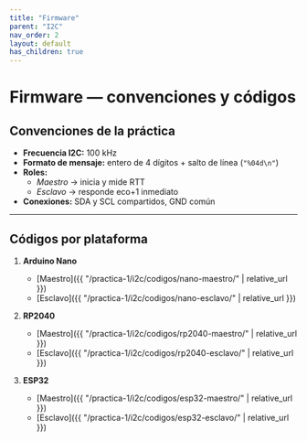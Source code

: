 ```yaml
---
title: "Firmware"
parent: "I2C"
nav_order: 2
layout: default
has_children: true
---
```


# Firmware — convenciones y códigos

## Convenciones de la práctica
- **Frecuencia I2C:** 100 kHz  
- **Formato de mensaje:** entero de 4 dígitos + salto de línea (`"%04d\n"`)  
- **Roles:**  
  - *Maestro* → inicia y mide RTT  
  - *Esclavo* → responde eco+1 inmediato  
- **Conexiones:** SDA y SCL compartidos, GND común

---

## Códigos por plataforma

1. **Arduino Nano**
   - [Maestro]({{ "/practica-1/i2c/codigos/nano-maestro/" | relative_url }})
   - [Esclavo]({{ "/practica-1/i2c/codigos/nano-esclavo/" | relative_url }})

2. **RP2040**
   - [Maestro]({{ "/practica-1/i2c/codigos/rp2040-maestro/" | relative_url }})
   - [Esclavo]({{ "/practica-1/i2c/codigos/rp2040-esclavo/" | relative_url }})

3. **ESP32**
   - [Maestro]({{ "/practica-1/i2c/codigos/esp32-maestro/" | relative_url }})
   - [Esclavo]({{ "/practica-1/i2c/codigos/esp32-esclavo/" | relative_url }})
